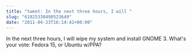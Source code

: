 ```yaml
---
title: "tweet: In the next three hours, I will "
slug: "61825330490523649"
date: "2011-04-23T16:14:42+00:00"
---
```

In the next three hours, I will wipe my system and install GNOME 3. What's your vote: Fedora 15, or Ubuntu w/PPA?